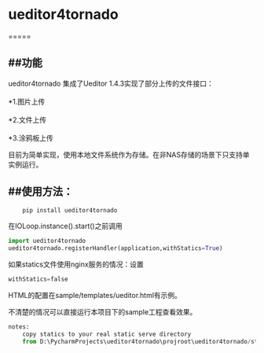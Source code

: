# ueditor4tornado
=====

##功能
-------------
ueditor4tornado 集成了Ueditor 1.4.3实现了部分上传的文件接口：<br>  
*1.图片上传<br>  
*2.文件上传<br>  
*3.涂鸦板上传<br>  

目前为简单实现，使用本地文件系统作为存储。在非NAS存储的场景下只支持单实例运行。

##使用方法：
-------------
```Bash
    pip install ueditor4tornado
```
在IOLoop.instance().start()之前调用
```python
import ueditor4tornado
ueditor4tornado.registerHandler(application,withStatics=True)
```

如果statics文件使用nginx服务的情况：设置
```python
withStatics=false
```

HTML的配置在sample/templates/ueditor.html有示例。

不清楚的情况可以直接运行本项目下的sample工程查看效果。
```python
notes:
    copy statics to your real static serve directory
    from D:\PycharmProjects\ueditor4tornado\projroot\ueditor4tornado/statics/
```    

